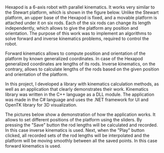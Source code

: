 Hexapod is a 6-axis robot with parallel kinematics. It works very similar to the Stewart platform, which is shown in the figure below. Unlike the Stewart platform, an upper base of the Hexapod is fixed, and a movable platform is attached under it on six rods. Each of the six rods can change its length independently, which allows to give the platform any position and orientation. The purpose of this work was to implement an algorithms to solve forward and inverse kinematics problems, required to control the robot.

Forward kinematics allows to compute position and orientation of the platform by known generalized coordinates. In case of the Hexapod generalized coordinates are lengths of its rods. Inverse kinematics, on the contrary, allows to calculate lengths of the rods based on the given position and orientation of the platform.

In this project, I developed a library with kinematics calculation methods, as well as an application that clearly demonstrates their work. Kinematics library was written in the C++ language as a DLL module. The application was made in the C# language and uses the .NET framework for UI and OpenTK library for 3D visualization.

The pictures below show a demonstration of how the application works. It allows to set different positions of the platform using the sliders. By pressing the "Save" button the rod lengths will be calculated and recorded. In this case inverse kinematics is used. Next, when the "Play" button clicked, all recorded sets of the rod lengths will be interpolated and the platform will be moving smoothly between all the saved points. In this case forward kinematics is used.
